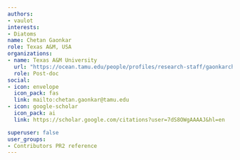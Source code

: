 ```yaml
---
authors:
- vaulot
interests:
- Diatoms
name: Chetan Gaonkar
role: Texas A&M, USA
organizations:
- name: Texas A&M University
  url: "https://ocean.tamu.edu/people/profiles/research-staff/gaonkarchetan.html"
  role: Post-doc
social:
- icon: envelope
  icon_pack: fas
  link: mailto:chetan.gaonkar@tamu.edu
- icon: google-scholar
  icon_pack: ai
  link: https://scholar.google.com/citations?user=7dS8OWgAAAAJ&hl=en

superuser: false
user_groups:
- Contributors PR2 reference
---
```

